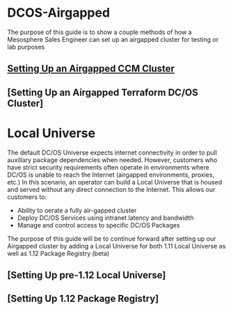 # DCOS-Airgapped

The purpose of this guide is to show a couple methods of how a Mesosphere Sales Engineer can set up an airgapped cluster for testing or lab purposes

## [Setting Up an Airgapped CCM Cluster](https://github.com/ably77/DCOS-Airgapped/tree/master/CCM)
## [Setting Up an Airgapped Terraform DC/OS Cluster]

# Local Universe

The default DC/OS Universe expects internet connectivity in order to pull auxillary package dependencies when needed. However, customers who have strict security requirements often operate in environments where DC/OS is unable to reach the Internet (airgapped environments, proxies, etc.) In this scenario, an operator can build a Local Universe that is housed and served without any direct connection to the Internet. This allows our customers to:
- Ability to oerate a fully air-gapped cluster
- Deploy DC/OS Services using intranet latency and bandwidth
- Manage and control access to specific DC/OS Packages

The purpose of this guide will be to continue forward after setting up our Airgapped cluster by adding a Local Universe for both 1.11 Local Universe as well as 1.12 Package Registry (beta)

## [Setting Up pre-1.12 Local Universe]
## [Setting Up 1.12 Package Registry]  
